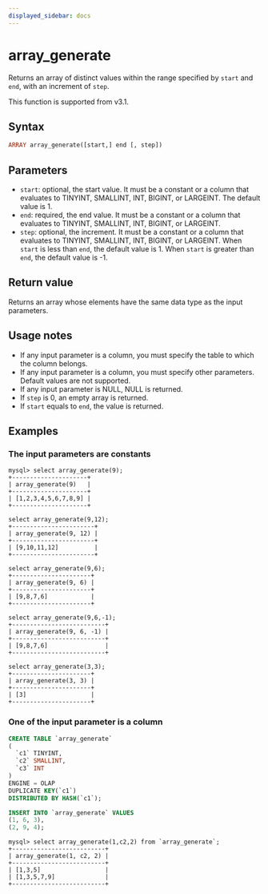 ```yaml
---
displayed_sidebar: docs
---
```


# array_generate

Returns an array of distinct values within the range specified by `start` and `end`, with an increment of `step`.

This function is supported from v3.1.

## Syntax

```Haskell
ARRAY array_generate([start,] end [, step])
```

## Parameters

- `start`: optional, the start value. It must be a constant or a column that evaluates to TINYINT, SMALLINT, INT, BIGINT, or LARGEINT. The default value is 1.
- `end`: required, the end value. It must be a constant or a column that evaluates to TINYINT, SMALLINT, INT, BIGINT, or LARGEINT.
- `step`: optional, the increment. It must be a constant or a column that evaluates to TINYINT, SMALLINT, INT, BIGINT, or LARGEINT. When `start` is less than `end`, the default value is 1. When `start` is greater than `end`, the default value is -1.

## Return value

Returns an array whose elements have the same data type as the input parameters.

## Usage notes

- If any input parameter is a column, you must specify the table to which the column belongs.
- If any input parameter is a column, you must specify other parameters. Default values are not supported.
- If any input parameter is NULL, NULL is returned.
- If `step` is 0, an empty array is returned.
- If `start` equals to `end`, the value is returned.

## Examples

### The input parameters are constants

```Plain Text
mysql> select array_generate(9);
+---------------------+
| array_generate(9)   |
+---------------------+
| [1,2,3,4,5,6,7,8,9] |
+---------------------+

select array_generate(9,12);
+-----------------------+
| array_generate(9, 12) |
+-----------------------+
| [9,10,11,12]          |
+-----------------------+

select array_generate(9,6);
+----------------------+
| array_generate(9, 6) |
+----------------------+
| [9,8,7,6]            |
+----------------------+

select array_generate(9,6,-1);
+--------------------------+
| array_generate(9, 6, -1) |
+--------------------------+
| [9,8,7,6]                |
+--------------------------+

select array_generate(3,3);
+----------------------+
| array_generate(3, 3) |
+----------------------+
| [3]                  |
+----------------------+
```

### One of the input parameter is a column

```sql
CREATE TABLE `array_generate`
(
  `c1` TINYINT,
  `c2` SMALLINT,
  `c3` INT
)
ENGINE = OLAP
DUPLICATE KEY(`c1`)
DISTRIBUTED BY HASH(`c1`);

INSERT INTO `array_generate` VALUES
(1, 6, 3),
(2, 9, 4);
```

```Plain Text
mysql> select array_generate(1,c2,2) from `array_generate`;
+--------------------------+
| array_generate(1, c2, 2) |
+--------------------------+
| [1,3,5]                  |
| [1,3,5,7,9]              |
+--------------------------+
```
